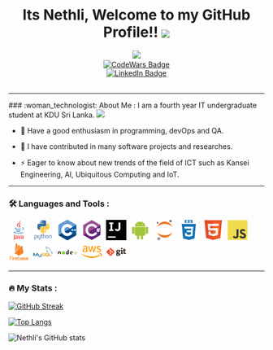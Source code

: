   <h1  align="center">
  Its Nethli, Welcome to my GitHub Profile!!
  <img src="https://media.giphy.com/media/hvRJCLFzcasrR4ia7z/giphy.gif" width="30px"  align="center"/>
</h1>

<div id="header" align="center">
  <img src="https://media.giphy.com/media/paTz7UZbPfTZFRYnnB/giphy.gif" width="400"/>
</div>

<div id="badges"  align="center">
  <a href="https://www.codewars.com/users/nethli">
    <img src="https://img.shields.io/badge/CodeWars-red?style=for-the-badge&logo=codewars&logoColor=white" alt="CodeWars Badge"/>
  </a>   
</div>

<div id="badges"  align="center">
  <a href="https://www.linkedin.com/in/nethli-dahanayake-881a85216/"> 
    <img src="https://img.shields.io/badge/LinkedIn-blue?style=for-the-badge&logo=linkedin&logoColor=white" alt="LinkedIn Badge"/>
  </a>   
</div>

<div align="center">
  <img src="https://komarev.com/ghpvc/?username=nethli&style=flat-square&color=blue" alt=""/> 
 </div>
  
---

<div>
### :woman_technologist: About Me : I am a fourth year IT undergraduate student at KDU Sri Lanka. <img src="https://media.giphy.com/media/WUlplcMpOCEmTGBtBW/giphy.gif" width="30">

- :telescope:   Have a good enthusiasm in programming, devOps and QA.

- :seedling: I have contributed in many software projects and researches.

- :zap:  Eager to know about new trends of the field of ICT such as Kansei Engineering, AI, Ubiquitous Computing and IoT.

---

### :hammer_and_wrench: Languages and Tools :
<div>
  <img src="https://github.com/devicons/devicon/blob/master/icons/java/java-original-wordmark.svg" title="Java" alt="Java" width="40" height="40"/>&nbsp;
  <img src="https://github.com/devicons/devicon/blob/master/icons/python/python-original-wordmark.svg" title="Python" alt="Python" width="40" height="40"/>&nbsp;
  <img src="https://github.com/devicons/devicon/blob/master/icons/cplusplus/cplusplus-original.svg" title="C++" alt="C++" width="40" height="40"/>&nbsp;
  <img src="https://github.com/devicons/devicon/blob/master/icons/csharp/csharp-original.svg" title="C#" alt="C#" width="40" height="40"/>&nbsp;
  <img src="https://github.com/devicons/devicon/blob/master/icons/intellij/intellij-plain.svg" title="intellij" alt="intellij" width="40" height="40"/>&nbsp;
  <img src="https://github.com/devicons/devicon/blob/master/icons/android/android-original.svg" title="Android" alt="Android" width="40" height="40"/>&nbsp;
  <img src="https://github.com/devicons/devicon/blob/master/icons/jupyter/jupyter-original.svg" title="Jupyter" alt="Jupyter" width="40" height="40"/>&nbsp;
  <img src="https://github.com/devicons/devicon/blob/master/icons/css3/css3-plain-wordmark.svg"  title="CSS3" alt="CSS" width="40" height="40"/>&nbsp;
  <img src="https://github.com/devicons/devicon/blob/master/icons/html5/html5-original.svg" title="HTML5" alt="HTML" width="40" height="40"/>&nbsp;
  <img src="https://github.com/devicons/devicon/blob/master/icons/javascript/javascript-original.svg" title="JavaScript" alt="JavaScript" width="40" height="40"/>&nbsp;
  <img src="https://github.com/devicons/devicon/blob/master/icons/firebase/firebase-plain-wordmark.svg" title="Firebase" alt="Firebase" width="40" height="40"/>&nbsp;
  <img src="https://github.com/devicons/devicon/blob/master/icons/mysql/mysql-original-wordmark.svg" title="MySQL"  alt="MySQL" width="40" height="40"/>&nbsp;
  <img src="https://github.com/devicons/devicon/blob/master/icons/nodejs/nodejs-original-wordmark.svg" title="NodeJS" alt="NodeJS" width="40" height="40"/>&nbsp;
  <img src="https://github.com/devicons/devicon/blob/master/icons/amazonwebservices/amazonwebservices-plain-wordmark.svg" title="AWS" alt="AWS" width="40" height="40"/>&nbsp;
  <img src="https://github.com/devicons/devicon/blob/master/icons/git/git-original-wordmark.svg" title="Git" **alt="Git" width="40" height="40"/>
</div>

---

### :fire: My Stats :

[![GitHub Streak](http://github-readme-streak-stats.herokuapp.com?user=nethli&theme=tokyonight)](https://git.io/streak-stats)

[![Top Langs](https://github-readme-stats.vercel.app/api/top-langs/?username=nethli&layout=compact&theme=vision-friendly-dark)](https://github.com/anuraghazra/github-readme-stats)

![Nethli's GitHub stats](https://github-readme-stats.vercel.app/api?username=nethli&show_icons=true&theme=tokyonight)
